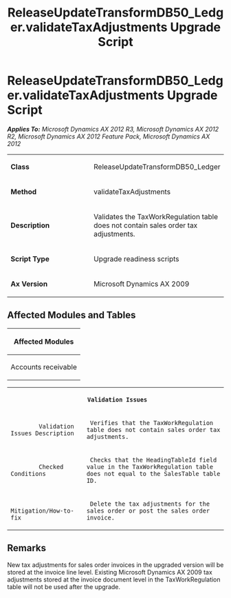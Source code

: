 ﻿---
title: ReleaseUpdateTransformDB50_Ledger.validateTaxAdjustments Upgrade Script
TOCTitle: ReleaseUpdateTransformDB50_Ledger.validateTaxAdjustments Upgrade Script
ms:assetid: 9a36ccea-cf4c-fa58-06c9-75c7707bb089
ms:mtpsurl: https://msdn.microsoft.com/en-us/library/JJ686296(v=AX.60)
ms:contentKeyID: 49709999
ms.date: 05/18/2015
mtps_version: v=AX.60
---

# ReleaseUpdateTransformDB50\_Ledger.validateTaxAdjustments Upgrade Script 


_**Applies To:** Microsoft Dynamics AX 2012 R3, Microsoft Dynamics AX 2012 R2, Microsoft Dynamics AX 2012 Feature Pack, Microsoft Dynamics AX 2012_

<table>
<colgroup>
<col style="width: 50%" />
<col style="width: 50%" />
</colgroup>
<tbody>
<tr class="odd">
<td><p><strong>Class</strong></p></td>
<td><p>ReleaseUpdateTransformDB50_Ledger</p></td>
</tr>
<tr class="even">
<td><p><strong>Method</strong></p></td>
<td><p>validateTaxAdjustments</p></td>
</tr>
<tr class="odd">
<td><p><strong>Description</strong></p></td>
<td><p>Validates the TaxWorkRegulation table does not contain sales order tax adjustments.</p></td>
</tr>
<tr class="even">
<td><p><strong>Script Type</strong></p></td>
<td><p>Upgrade readiness scripts</p></td>
</tr>
<tr class="odd">
<td><p><strong>Ax Version</strong></p></td>
<td><p>Microsoft Dynamics AX 2009</p></td>
</tr>
</tbody>
</table>


## Affected Modules and Tables

<table>
<colgroup>
<col style="width: 100%" />
</colgroup>
<thead>
<tr class="header">
<th><p>Affected Modules</p></th>
</tr>
</thead>
<tbody>
<tr class="odd">
<td><p>Accounts receivable</p></td>
</tr>
</tbody>
</table>


<table xmlns="http://www.w3.org/1999/xhtml">
              <tr><th colspan="2">
		
   <p>
   
	 Validation Issues
  </p>
  </th></tr>
              <tr><td>
		
   <p>
   
	 
            Validation Issues Description
          
  </p>
  </td><td>
		
   <p>
   
	 Verifies that the TaxWorkRegulation table does not contain sales order tax adjustments.
  </p>
  </td></tr>
              <tr><td>
		
   <p>
   
	 
            Checked Conditions
          
  </p>
  </td><td>
		
   <p>
   
	 Checks that the HeadingTableId field value in the TaxWorkRegulation table does not equal to the SalesTable table ID.
  </p>
  </td></tr>
              <tr><td>
		
   <p>
   
	 
            Mitigation/How-to-fix
          
  </p>
  </td><td>
		
   <p>
   
	 Delete the tax adjustments for the sales order or post the sales order invoice.
  </p>
  </td></tr>
            </table>


## Remarks

New tax adjustments for sales order invoices in the upgraded version will be stored at the invoice line level. Existing Microsoft Dynamics AX 2009 tax adjustments stored at the invoice document level in the TaxWorkRegulation table will not be used after the upgrade.

  


